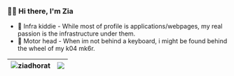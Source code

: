 ### 👋🏾 Hi there, I'm Zia

- 🔭 Infra kiddie - While most of profile is applications/webpages, my real passion is the infrastructure under them.
- 🚗 Motor head -  When im not behind a keyboard, i might be found behind the wheel of my k04 mk6r.

| <img align="center" src="https://github-readme-stats.vercel.app/api?username=ziadhorat&show_icons=true&theme=dark&locale=en&hide_border=true" alt="ziadhorat" /> | <img align="center" src="https://github-readme-stats.vercel.app/api/top-langs/?username=ziadhorat&layout=compact&langs_count=10&hide=jupyter%20notebook&theme=dark&hide_border=true" /> |
| --- | --- |
